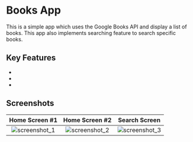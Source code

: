 
# Books App

This is a simple app which uses the Google Books API and display a list of books.
This app also implements searching feature to search specific
books.


 

## Key Features

 -
 - 
 - 


## Screenshots
| Home Screen #1 | Home Screen #2 | Search Screen |
| :---:         |     :---:      |          :---: |
| ![screenshot_1](https://user-images.githubusercontent.com/75408941/141987009-943e770f-3d60-49a4-8f47-0127fe67011e.png)   | ![screenshot_2](https://user-images.githubusercontent.com/75408941/141987022-01e320f7-65c7-4d41-a560-7262c04ce08c.png)     | ![screenshot_3](https://user-images.githubusercontent.com/75408941/141987040-dd989bc6-7a87-4df7-89a0-c2c626213d23.png)    |

